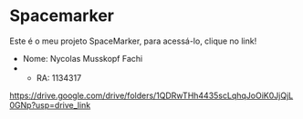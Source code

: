 # Spacemarker
Este é o meu projeto SpaceMarker, para acessá-lo, clique no link!

- Nome: Nycolas Musskopf Fachi
- - RA: 1134317

https://drive.google.com/drive/folders/1QDRwTHh4435scLqhqJoOiK0JjQjL0GNp?usp=drive_link
